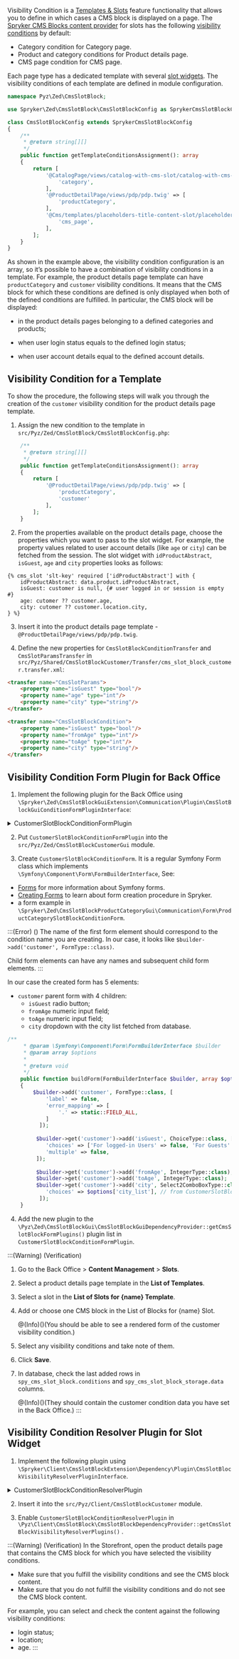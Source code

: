 Visibility Condition is a [Templates & Slots](https://documentation.spryker.com/v4/docs/templates-slots-feature-overview) feature functionality that allows you to define in which cases a CMS block is displayed on a page. The [Spryker CMS Blocks content provider](https://documentation.spryker.com/docs/templates-slots-feature-overview#spryker-cms-blocks) for slots has the following [visibility conditions](https://documentation.spryker.com/docs/templates-slots-feature-overview#visibility-conditions) by default:

* Category condition for Category page.
* Product and category conditions for Product details page.
* CMS page condition for CMS page.

Each page type has a dedicated template with several [slot widgets](https://documentation.spryker.com/docs/templates-slots-feature-overview#slot-widget). The visibility conditions of each template are defined in module configuration. 

```php
namespace Pyz\Zed\CmsSlotBlock;

use Spryker\Zed\CmsSlotBlock\CmsSlotBlockConfig as SprykerCmsSlotBlockConfig;

class CmsSlotBlockConfig extends SprykerCmsSlotBlockConfig
{
    /**
     * @return string[][]
     */
    public function getTemplateConditionsAssignment(): array
    {
        return [
            '@CatalogPage/views/catalog-with-cms-slot/catalog-with-cms-slot.twig' => [
                'category',
            ],
            '@ProductDetailPage/views/pdp/pdp.twig' => [
                'productCategory',
            ],
            '@Cms/templates/placeholders-title-content-slot/placeholders-title-content-slot.twig' => [
                'cms_page',
            ],
        ];
    }
}
```

As shown in the example above, the visibility condition configuration is an array, so it’s possible to have a combination of visibility conditions in a template. For example, the product details page template can have `productCategory` and `customer` visibility conditions. It means that the CMS block for which these conditions are defined is only displayed when both of the defined conditions are fulfilled. In particular, the CMS block will be displayed:

* in the product details pages belonging to a defined categories and products;

* when user login status equals to the defined login status;

* when user account details equal to the defined account details.

## Visibility Condition for a Template

To show the procedure, the following steps will walk you through the creation of the `customer` visibility condition for the product details page template. 

1. Assign the new condition to the template in `src/Pyz/Zed/CmsSlotBlock/CmsSlotBlockConfig.php`:

```php
    /**
     * @return string[][]
     */
    public function getTemplateConditionsAssignment(): array
    {
        return [
            '@ProductDetailPage/views/pdp/pdp.twig' => [
                'productCategory',
                'customer'
            ],
        ];
    }
```

2. From the properties available on the product details page, choose the properties which you want to pass to the slot widget. For example, the property values related to user account details (like `age` or `city`) can be fetched from the session. 
    The slot widget with `idProductAbstract`, `isGuest`, `age` and `city` properties looks as follows:

```twig
{% cms_slot 'slt-key' required ['idProductAbstract'] with {
    idProductAbstract: data.product.idProductAbstract,
    isGuest: customer is null, {# user logged in or session is empty #}
    age: cutomer ?? customer.age,
    city: cutomer ?? customer.location.city,
} %}
```

3. Insert it into the product details page template - `@ProductDetailPage/views/pdp/pdp.twig`.

3. Define the new properties for `CmsSlotBlockConditionTransfer` and `CmsSlotParamsTransfer` in `src/Pyz/Shared/CmsSlotBlockCustomer/Transfer/cms_slot_block_customer.transfer.xml`:
```html
<transfer name="CmsSlotParams">
    <property name="isGuest" type="bool"/>
    <property name="age" type="int"/>
    <property name="city" type="string"/>
</transfer>

<transfer name="CmsSlotBlockCondition">
    <property name="isGuest" type="bool"/>
    <property name="fromAge" type="int"/>
    <property name="toAge" type="int"/>
    <property name="city" type="string"/>
</transfer>
```

## Visibility Condition Form Plugin for Back Office

1. Implement the following plugin for the Back Office using `\Spryker\Zed\CmsSlotBlockGuiExtension\Communication\Plugin\CmsSlotBlockGuiConditionFormPluginInterface`:

<details>
    <summary>CustomerSlotBlockConditionFormPlugin</summary>

```php
namespace Pyz\Zed\CmsSlotBlockCustomerGui\Communication\Plugin\CmsSlotBlockGui;

use Generated\Shared\Transfer\CmsSlotTemplateConfigurationTransfer;
use Spryker\Zed\CmsSlotBlockGuiExtension\Communication\Plugin\CmsSlotBlockGuiConditionFormPluginInterface;
use Spryker\Zed\Kernel\Communication\AbstractPlugin;
use Symfony\Component\Form\FormBuilderInterface;

/**
 * @method \Spryker\Zed\CmsSlotBlockCmsGui\Communication\CmsSlotBlockCmsGuiCommunicationFactory getFactory()
 * @method \Spryker\Zed\CmsSlotBlockCmsGui\CmsSlotBlockCmsGuiConfig getConfig()
 */
class CustomerSlotBlockConditionFormPlugin extends AbstractPlugin implements CmsSlotBlockGuiConditionFormPluginInterface
{
    /**
     * @param \Generated\Shared\Transfer\CmsSlotTemplateConfigurationTransfer $cmsSlotTemplateConfigurationTransfer
     *
     * @return bool
     */
    public function isApplicable(CmsSlotTemplateConfigurationTransfer $cmsSlotTemplateConfigurationTransfer): bool
    {
        return in_array('customer', $cmsSlotTemplateConfigurationTransfer->getConditions(), true);
    }

    /**
     *
     * @param \Symfony\Component\Form\FormBuilderInterface $builder
     *
     * @return void
     */
    public function addConditionForm(FormBuilderInterface $builder): void
    {
        $customerSlotBlockConditionForm = $this->getFactory()->createCustomerConditionForm();
        $customerSlotBlockFormDataProvider = $this->getFactory()->createCustomerConditionFormDataProvider();
        $customerSlotBlockConditionForm->buildForm($builder, $customerSlotBlockFormDataProvider->getOptions());
    }
}
```

</details>


2. Put `CustomerSlotBlockConditionFormPlugin` into the `src/Pyz/Zed/CmsSlotBlockCustomerGui` module.

3. Create `CustomerSlotBlockConditionForm`. It is a regular Symfony Form class which implements `\Symfony\Component\Form\FormBuilderInterface`, See:

* [Forms](https://symfony.com/doc/current/forms.html) for more information about Symfony forms.
* [Creating Forms](https://documentation.spryker.com/docs/t-working-forms#creating-forms) to learn about form creation procedure in Spryker.
* a form example in `\Spryker\Zed\CmsSlotBlockProductCategoryGui\Communication\Form\ProductCategorySlotBlockConditionForm`.

:::(Error) ()
The name of the first form element should correspond to the condition name you are creating. In our case, it looks like `$builder->add('customer', FormType::class)`.

Child form elements can have any names and subsequent child form elements.
:::


In our case the created form has 5 elements: 
* `customer` parent form with 4 children:
    * `isGuest` radio button;
    * `fromAge` numeric input field;
    * `toAge` numeric input field;
    * `city` dropdown with the city list fetched from database.

```php
/**
     * @param \Symfony\Component\Form\FormBuilderInterface $builder
     * @param array $options
     *
     * @return void
     */
    public function buildForm(FormBuilderInterface $builder, array $options): void
    {
        $builder->add('customer', FormType::class, [
            'label' => false,
            'error_mapping' => [
                '.' => static::FIELD_ALL,
            ]
          ]);
          
         $builder->get('customer')->add('isGuest', ChoiceType::class, [
            'choices' => ['For logged-in Users' => false, 'For Guests' => true],
            'multiple' => false,
         ]);
         
         $builder->get('customer')->add('fromAge', IntegerType::class); 
         $builder->get('customer')->add('toAge', IntegerType::class);
         $builder->get('customer')->add('city', Select2ComboBoxType::class, [
            'choices' => $options['city_list'], // from CustomerSlotBlockFormDataProvider
          ]);
    }
```

4. Add the new plugin to the `\Pyz\Zed\CmsSlotBlockGui\CmsSlotBlockGuiDependencyProvider::getCmsSlotBlockFormPlugins()` plugin list in `CustomerSlotBlockConditionFormPlugin`.

:::(Warning) (Verification)
1. Go to the Back Office > **Content Management** > **Slots**. 

2. Select a product details page template in the **List of Templates**.

3. Select a slot in the  **List of Slots for {name} Template**.

4. Add or choose one CMS block in the List of Blocks for {name} Slot.

   @(Info)()(You should be able to see a rendered form of the customer visibility condition.)

5. Select any visibility conditions and take note of them.

6. Click **Save**.

7. In database, check the last added rows in `spy_cms_slot_block.conditions` and `spy_cms_slot_block_storage.data` columns. 

    @(Info)()(They should contain the customer condition data you have set in the Back Office.)
:::


## Visibility Condition Resolver Plugin for Slot Widget

1. Implement the following plugin using `\Spryker\Client\CmsSlotBlockExtension\Dependency\Plugin\CmsSlotBlockVisibilityResolverPluginInterface`. 

<details>
<summary>CustomerSlotBlockConditionResolverPlugin</summary>
    
```php
    
namespace Pyz\Client\CmsSlotBlockCustomer\Plugin\CmsSlotBlock;

use Generated\Shared\Transfer\CmsSlotBlockTransfer;
use Generated\Shared\Transfer\CmsSlotParamsTransfer;
use Spryker\Client\CmsSlotBlockExtension\Dependency\Plugin\CmsSlotBlockVisibilityResolverPluginInterface;
use Spryker\Client\Kernel\AbstractPlugin;

class CustomerSlotBlockConditionResolverPlugin extends AbstractPlugin implements CmsSlotBlockVisibilityResolverPluginInterface
{
    /**
     * @param \Generated\Shared\Transfer\CmsSlotBlockTransfer $cmsSlotBlockTransfer
     *
     * @return bool
     */
    public function isApplicable(CmsSlotBlockTransfer $cmsSlotBlockTransfer): bool
    {
        return $cmsSlotBlockTransfer->getConditions()
            ->offsetExists('customer');
    }

    /**
     * @param \Generated\Shared\Transfer\CmsSlotBlockTransfer $cmsSlotBlockTransfer
     * @param \Generated\Shared\Transfer\CmsSlotParamsTransfer $cmsSlotParamsTransfer
     *
     * @return bool
     */
    public function isCmsBlockVisibleInSlot(
        CmsSlotBlockTransfer $cmsSlotBlockTransfer,
        CmsSlotParamsTransfer $cmsSlotParamsTransfer
    ): bool {
        /** @var \Generated\Shared\Transfer\CmsSlotBlockConditionTransfer $cmsSlotBlockConditionTransfer */
        $cmsSlotBlockConditionTransfer = $cmsSlotBlockTransfer->getConditions()
            ->offsetGet('customer');

        if ($cmsSlotBlockConditionTransfer->getIsGuest() && $cmsSlotParamsTransfer->getIsGuest()) {
            return true;
        }

        $isBlockVisible = false;
        if ($cmsSlotParamsTransfer->getAge()) {
            $age = $cmsSlotParamsTransfer->getAge();
            if ($cmsSlotBlockConditionTransfer->getFromAge() && $age < $cmsSlotBlockConditionTransfer->getFromAge()) {
                return false;
            }
            
            if ($cmsSlotBlockConditionTransfer->getToAge() && $age > $cmsSlotBlockConditionTransfer->getToAge()) {
                return false;
            }

            $isBlockVisible = true;
        }
        
        if ($cmsSlotParamsTransfer->getCity()) {
            if (
              $cmsSlotBlockConditionTransfer->getCity()
              && $cmsSlotParamsTransfer->getCity() !== $cmsSlotBlockConditionTransfer->getCity()
            ) {
                return false;
            }
        }

        return $isBlockVisible;
    }
}
```
</details>
    
    
2. Insert it into the `src/Pyz/Client/CmsSlotBlockCustomer` module.

2. Enable `CustomerSlotBlockConditionResolverPlugin` in `\Pyz\Client\CmsSlotBlock\CmsSlotBlockDependencyProvider::getCmsSlotBlockVisibilityResolverPlugins()` .


:::(Warning) (Verification)
In the Storefront, open the product details page that contains the CMS block for which you have selected the visibility conditions.

* Make sure that you fulfill the visibility conditions and see the CMS block content.
* Make sure that you do not fulfill the visibility conditions and do not see the CMS block content.

For example, you can select and check the content against the following visibility conditions:

* login status;
* location;
* age.
:::
